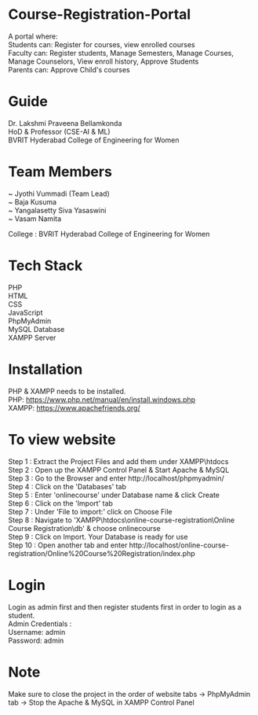 # Course-Registration-Portal
A portal where: <br/>
Students can: Register for courses, view enrolled courses <br/>
Faculty can: Register students, Manage Semesters, Manage Courses, Manage Counselors, View enroll history, Approve Students <br/>
Parents can: Approve Child's courses <br/>

# Guide
Dr. Lakshmi Praveena Bellamkonda <br />
HoD & Professor (CSE-AI & ML) <br />
BVRIT Hyderabad College of Engineering for Women

# Team Members
~ Jyothi Vummadi (Team Lead) <br />
~ Baja Kusuma <br />
~ Yangalasetty Siva Yasaswini <br />
~ Vasam Namita <br />

College : BVRIT Hyderabad College of Engineering for Women <br />

# Tech Stack
PHP <br/>
HTML <br/>
CSS <br/>
JavaScript <br/>
PhpMyAdmin <br/>
MySQL Database <br/>
XAMPP Server <br/>

# Installation
PHP & XAMPP needs to be installed. <br/>
PHP: https://www.php.net/manual/en/install.windows.php <br/>
XAMPP: https://www.apachefriends.org/ <br/>

# To view website 
Step 1 : Extract the Project Files and add them under XAMPP\htdocs <br />
Step 2 : Open up the XAMPP Control Panel & Start Apache & MySQL <br />
Step 3 : Go to the Browser and enter http://localhost/phpmyadmin/ <br />
Step 4 : Click on the 'Databases' tab <br />
Step 5 : Enter 'onlinecourse' under Database name & click Create <br />
Step 6 : Click on the 'Import' tab <br />
Step 7 : Under 'File to import:' click on Choose File <br />
Step 8 : Navigate to 'XAMPP\htdocs\online-course-registration\Online Course Registration\db' & choose onlinecourse <br />
Step 9 : Click on Import. Your Database is ready for use <br />
Step 10 : Open another tab and enter http://localhost/online-course-registration/Online%20Course%20Registration/index.php

# Login 
Login as admin first and then register students first in order to login as a student. <br />
Admin Credentials :  <br />
Username: admin <br />
Password: admin

# Note
Make sure to close the project in the order of website tabs -> PhpMyAdmin tab -> Stop the Apache & MySQL in XAMPP Control Panel
